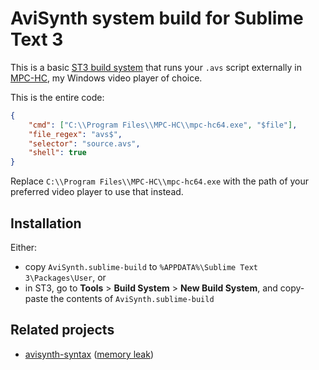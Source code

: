 AviSynth system build for Sublime Text 3
========================================
This is a basic [ST3 build system][] that runs your `.avs` script externally in [MPC-HC][], my Windows video player of choice.

This is the entire code:

```json
{
    "cmd": ["C:\\Program Files\\MPC-HC\\mpc-hc64.exe", "$file"],
    "file_regex": "avs$",
    "selector": "source.avs",
    "shell": true
}
```

Replace `C:\\Program Files\\MPC-HC\\mpc-hc64.exe` with the path of your preferred video player to use that instead.

Installation
------------
Either:

* copy `AviSynth.sublime-build` to `%APPDATA%\Sublime Text 3\Packages\User`, or
* in ST3, go to **Tools** > **Build System** > **New Build System**, and copy-paste the contents of `AviSynth.sublime-build`

Related projects
----------------
* [avisynth-syntax][] ([memory leak][])


[st3 build system]: https://www.sublimetext.com/docs/3/build_systems.html
[mpc-hc]: https://mpc-hc.org/
[avisynth-syntax]: https://github.com/ndarville/avisynth-syntax
[memory leak]: https://github.com/ndarville/avisynth-syntax/issues/1
